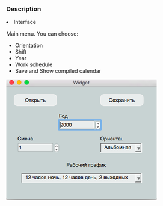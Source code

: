 ### Description

<li> Interface

Main menu. You can choose:
* Orientation
* Shift
* Year 
* Work schedule
* Save and Show compiled calendar

![Main menu](https://github.com/EkaterinaKuzkina/QT/blob/master/Calendar/Images/%D0%A1%D0%BD%D0%B8%D0%BC%D0%BE%D0%BA%20%D1%8D%D0%BA%D1%80%D0%B0%D0%BD%D0%B0%202018-07-20%20%D0%B2%2018.24.28.png)
